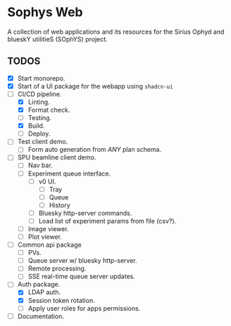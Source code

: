# Sophys Web

A collection of web applications and its resources for the Sirius Ophyd and blueskY utilitieS (SOphYS) project.

## TODOS

- [x] Start monorepo.
- [x] Start of a UI package for the webapp using `shadcn-ui`
- [ ] CI/CD pipeline.
  - [x] Linting.
  - [x] Format check.
  - [ ] Testing.
  - [x] Build.
  - [ ] Deploy.
- [ ] Test client demo.
  - [ ] Form auto generation from _ANY_ plan schema.
- [ ] SPU beamline client demo.
  - [ ] Nav bar.
  - [ ] Experiment queue interface.
    - [ ] v0 UI.
      - [ ] Tray
      - [ ] Queue
      - [ ] History
    - [ ] Bluesky http-server commands.
    - [ ] Load list of experiment params from file (csv?).
  - [ ] Image viewer.
  - [ ] Plot viewer.
- [ ] Common api package
  - [ ] PVs.
  - [ ] Queue server w/ bluesky http-server.
  - [ ] Remote processing.
  - [ ] SSE real-time queue server updates.
- [ ] Auth package.
  - [x] LDAP auth.
  - [x] Session token rotation.
  - [ ] Apply user roles for apps permissions.
- [ ] Documentation.
